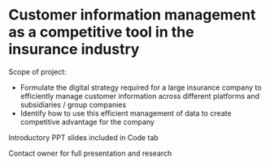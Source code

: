 # Customer information management as a competitive tool in the insurance industry

Scope of project:
- Formulate the digital strategy required for a large insurance company to efficiently manage customer information across different platforms and subsidiaries / group companies
- Identify how to use this efficient management of data to create competitive advantage for the company

Introductory PPT slides included in Code tab

Contact owner for full presentation and research
